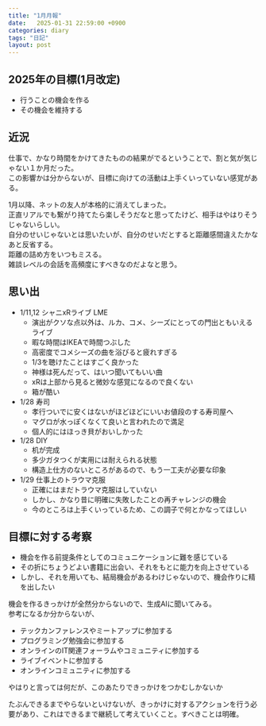 ```yaml
---
title: "1月月報"
date:   2025-01-31 22:59:00 +0900
categories: diary
tags: "日記"
layout: post
---
```


## 2025年の目標(1月改定)

* 行うことの機会を作る
* その機会を維持する

## 近況

仕事で、かなり時間をかけてきたものの結果がでるということで、割と気が気じゃない１か月だった。  
この影響かは分からないが、目標に向けての活動は上手くいっていない感覚がある。

1月以降、ネットの友人が本格的に消えてしまった。   
正直リアルでも繋がり持てたら楽しそうだなと思ってたけど、相手はやはりそうじゃないらしい。  
自分のせいじゃないとは思いたいが、自分のせいだとすると距離感間違えたかなあと反省する。   
距離の詰め方をいつもミスる。   
雑談レベルの会話を高頻度にすべきなのだよなと思う。


## 思い出

* 1/11,12 シャニxRライブ LME
  * 演出がクソな点以外は、ルカ、コメ、シーズにとっての門出ともいえるライブ
  * 暇な時間はIKEAで時間つぶした
  * 高密度でコメシーズの曲を浴びると疲れすぎる
  * 1/3を聴けたことはすごく良かった
  * 神様は死んだって、はいつ聞いてもいい曲
  * xRは上部から見ると微妙な感覚になるので良くない
  * 箱が酷い
* 1/28 寿司
  * 孝行ついでに安くはないがほどほどにいいお値段のする寿司屋へ
  * マグロが水っぽくなくて良いと言われたので満足
  * 個人的にはほっき貝がおいしかった
* 1/28 DIY
  * 机が完成
  * 多少ガタつくが実用には耐えられる状態
  * 構造上仕方のないところがあるので、もう一工夫が必要な印象
* 1/29 仕事上のトラウマ克服
  * 正確にはまだトラウマ克服はしていない
  * しかし、かなり昔に明確に失敗したことの再チャレンジの機会
  * 今のところは上手くいっているため、この調子で何とかなってほしい

## 目標に対する考察

* 機会を作る前提条件としてのコミュニケーションに難を感じている
* その折にちょうどよい書籍に出会い、それをもとに能力を向上させている
* しかし、それを用いても、結局機会があるわけじゃないので、機会作りに精を出したい

機会を作るきっかけが全然分からないので、生成AIに聞いてみる。  
参考になるか分からないが、

* テックカンファレンスやミートアップに参加する
* プログラミング勉強会に参加する
* オンラインのIT関連フォーラムやコミュニティに参加する
* ライブイベントに参加する
* オンラインコミュニティに参加する

やはりと言っては何だが、このあたりできっかけをつかむしかないか

たぶんできるまでやらないといけないが、きっかけに対するアクションを行う必要があり、これはできるまで継続して考えていくこと。すべきことは明確。


